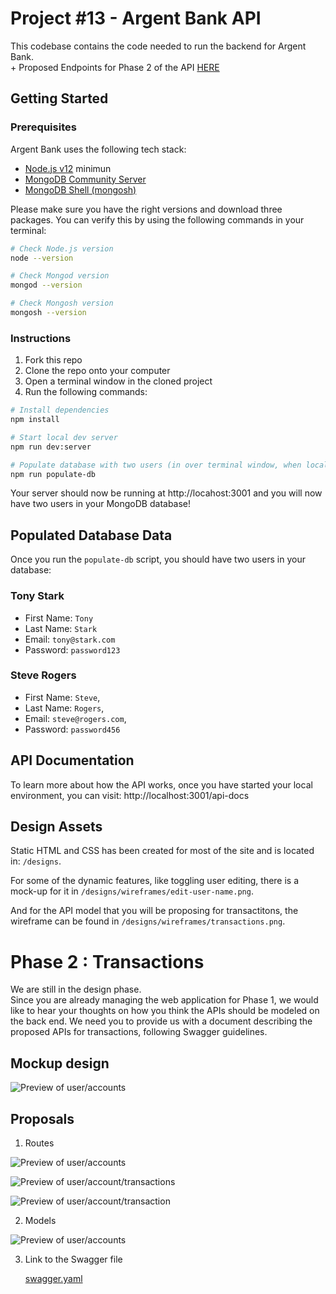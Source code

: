 # Project #13 - Argent Bank API

This codebase contains the code needed to run the backend for Argent Bank.  
\+ Proposed Endpoints for Phase 2 of the API [HERE](#phase-2--transactions)


## Getting Started

### Prerequisites

Argent Bank uses the following tech stack:

- [Node.js v12](https://nodejs.org/en/) minimun
- [MongoDB Community Server](https://www.mongodb.com/try/download/community)
- [MongoDB Shell (mongosh)](https://www.mongodb.com/try/download/shell)

Please make sure you have the right versions and download three packages. You can verify this by using the following commands in your terminal:

```bash
# Check Node.js version
node --version

# Check Mongod version
mongod --version

# Check Mongosh version
mongosh --version
```

### Instructions

1. Fork this repo
1. Clone the repo onto your computer
1. Open a terminal window in the cloned project
1. Run the following commands:

```bash
# Install dependencies
npm install

# Start local dev server
npm run dev:server

# Populate database with two users (in over terminal window, when local dev server started)
npm run populate-db
```

Your server should now be running at http://locahost:3001 and you will now have two users in your MongoDB database!

## Populated Database Data

Once you run the `populate-db` script, you should have two users in your database:

### Tony Stark

- First Name: `Tony`
- Last Name: `Stark`
- Email: `tony@stark.com`
- Password: `password123`

### Steve Rogers

- First Name: `Steve`,
- Last Name: `Rogers`,
- Email: `steve@rogers.com`,
- Password: `password456`

## API Documentation

To learn more about how the API works, once you have started your local environment, you can visit: http://localhost:3001/api-docs

## Design Assets

Static HTML and CSS has been created for most of the site and is located in: `/designs`.

For some of the dynamic features, like toggling user editing, there is a mock-up for it in `/designs/wireframes/edit-user-name.png`.

And for the API model that you will be proposing for transactitons, the wireframe can be found in `/designs/wireframes/transactions.png`.

# Phase 2 : Transactions

We are still in the design phase.  
Since you are already managing the web application for Phase 1, we would like to hear your thoughts on how you think the APIs should be modeled on the back end. We need you to provide us with a document describing the proposed APIs for transactions, following Swagger guidelines.

## Mockup design
![Preview of user/accounts](./designs/wireframes/transactions.png)  

## Proposals  

1. Routes  

![Preview of user/accounts](./public/P13_ArgentBank_Swagger_UI_POST_user_accounts.png)  

![Preview of user/account/transactions](./public/P13_ArgentBank_Swagger_UI_POST_user_account_transactions.png)  

![Preview of user/account/transaction](./public/P13_ArgentBank_Swagger_UI_PATCH_user_account_transaction.png)  

2. Models  

![Preview of user/accounts](./public/P13_ArgentBank_Swagger_UI_models.png)  

3. Link to the Swagger file  

   [swagger.yaml](swagger.yaml)

